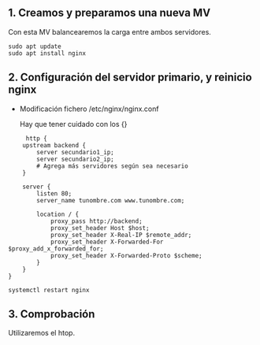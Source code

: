 ## 1. Creamos y preparamos una nueva MV

   Con esta MV balancearemos la carga entre ambos servidores.

```
sudo apt update
sudo apt install nginx
 ```

## 2. Configuración del servidor primario, y reinicio nginx

   * Modificación fichero /etc/nginx/nginx.conf

     Hay que tener cuidado con los {}

```
     http {
    upstream backend {
        server secundario1_ip;
        server secundario2_ip;
        # Agrega más servidores según sea necesario
    }

    server {
        listen 80;
        server_name tunombre.com www.tunombre.com;

        location / {
            proxy_pass http://backend;
            proxy_set_header Host $host;
            proxy_set_header X-Real-IP $remote_addr;
            proxy_set_header X-Forwarded-For $proxy_add_x_forwarded_for;
            proxy_set_header X-Forwarded-Proto $scheme;
        }
    }
}

systemctl restart nginx
```

## 3. Comprobación

Utilizaremos el htop.

